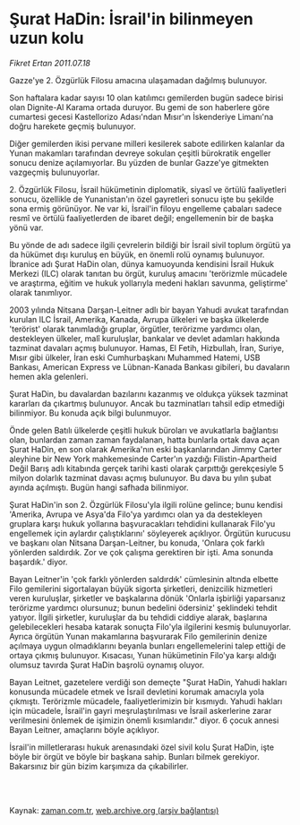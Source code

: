 # Şurat HaDin: İsrail'in  bilinmeyen uzun kolu

*Fikret Ertan 2011.07.18*

<td class="columnist-detail">
<p>Gazze'ye 2. Özgürlük Filosu amacına ulaşamadan dağılmış bulunuyor.</p>
<p>
<div id="haberMetinDiv">
<p>Son haftalara kadar sayısı 10 olan katılımcı gemilerden bugün sadece birisi olan Dignite-Al Karama ortada duruyor. Bu gemi de son haberlere göre cumartesi gecesi Kastellorizo Adası'ndan Mısır'ın İskenderiye Limanı'na doğru harekete geçmiş bulunuyor.
<p>Diğer gemilerden ikisi pervane milleri kesilerek sabote edilirken kalanlar da Yunan makamları tarafından devreye sokulan çeşitli bürokratik engeller sonucu denize açılamıyorlar. Bu yüzden de bunlar Gazze'ye gitmekten vazgeçmiş bulunuyorlar.
<p>2. Özgürlük Filosu, İsrail hükümetinin diplomatik, siyasî ve örtülü faaliyetleri sonucu, özellikle de Yunanistan'ın özel gayretleri sonucu işte bu şekilde sona ermiş görünüyor. Ne var ki, İsrail'in filoyu engelleme çabaları sadece resmî ve örtülü faaliyetlerden de ibaret değil; engellemenin bir de başka yönü var.
<p>Bu yönde de adı sadece ilgili çevrelerin bildiği bir İsrail sivil toplum örgütü ya da hükümet dışı kuruluş en büyük, en önemli rolü oynamış bulunuyor. İbranice adı Şurat HaDin olan, dünya kamuoyunda kendisini İsrail Hukuk Merkezi (ILC) olarak tanıtan bu örgüt, kuruluş amacını 'terörizmle mücadele ve araştırma, eğitim ve hukuk yollarıyla medeni hakları savunma, geliştirme' olarak tanımlıyor.
<p>2003 yılında Nitsana Darşan-Leitner adlı bir bayan Yahudi avukat tarafından kurulan ILC İsrail, Amerika, Kanada, Avrupa ülkeleri ve başka ülkelerde 'terörist' olarak tanımladığı gruplar, örgütler, terörizme yardımcı olan, destekleyen ülkeler, malî kuruluşlar, bankalar ve devlet adamları hakkında tazminat davaları açmış bulunuyor. Hamas, El Fetih, Hizbullah, İran, Suriye, Mısır gibi ülkeler, İran eski Cumhurbaşkanı Muhammed Hatemi, USB Bankası, American Express ve Lübnan-Kanada Bankası gibileri, bu davaların hemen akla gelenleri.
<p>Şurat HaDin, bu davalardan bazılarını kazanmış ve oldukça yüksek tazminat kararları da çıkartmış bulunuyor. Ancak bu tazminatları tahsil edip etmediği bilinmiyor. Bu konuda açık bilgi bulunmuyor.
<p>Önde gelen Batılı ülkelerde çeşitli hukuk büroları ve avukatlarla bağlantısı olan, bunlardan zaman zaman faydalanan, hatta bunlarla ortak dava açan Şurat HaDin, en son olarak Amerika'nın eski başkanlarından Jimmy Carter aleyhine bir New York mahkemesinde Carter'ın yazdığı Filistin-Apartheid Değil Barış adlı kitabında gerçek tarihi kasti olarak çarpıttığı gerekçesiyle 5 milyon dolarlık tazminat davası açmış bulunuyor. Bu dava bu yılın şubat ayında açılmıştı. Bugün hangi safhada bilinmiyor.
<p>Şurat HaDin'in son 2. Özgürlük Filosu'yla ilgili rolüne gelince; bunu kendisi 'Amerika, Avrupa ve Asya'da Filo'ya yardımcı olan ya da destekleyen gruplara karşı hukuk yollarına başvuracakları tehdidini kullanarak Filo'yu engellemek için aylardır çalıştıklarını' söyleyerek açıklıyor. Örgütün kurucusu ve başkanı olan Nitsana Darşan-Leitner, bu konuda, 'Onlara çok farklı yönlerden saldırdık. Zor ve çok çalışma gerektiren bir işti. Ama sonunda başardık.' diyor.
<p>Bayan Leitner'in 'çok farklı yönlerden saldırdık' cümlesinin altında elbette Filo gemilerini sigortalayan büyük sigorta şirketleri, denizcilik hizmetleri veren kuruluşlar, şirketler ve başkalarına dönük 'Onlarla işbirliği yaparsanız terörizme yardımcı olursunuz; bunun bedelini ödersiniz' şeklindeki tehdit yatıyor. İlgili şirketler, kuruluşlar da bu tehdidi ciddiye alarak, başlarına gelebilecekleri hesaba katarak sonuçta Filo'yla ilgilerini kesmiş bulunuyorlar. Ayrıca örgütün Yunan makamlarına başvurarak Filo gemilerinin denize açılmaya uygun olmadıklarını beyanla bunları engellemelerini talep ettiği de ortaya çıkmış bulunuyor. Kısacası, Yunan hükümetinin Filo'ya karşı aldığı olumsuz tavırda Şurat HaDin başrolü oynamış oluyor.
<p>Bayan Leitnet, gazetelere verdiği son demeçte "Şurat HaDin, Yahudi hakları konusunda mücadele etmek ve İsrail devletini korumak amacıyla yola çıkmıştı. Terörizmle mücadele, faaliyetlerimizin bir kısmıydı. Yahudi hakları için mücadele, İsrail'in gayri meşrulaştırılması ve İsrail askerlerine zarar verilmesini önlemek de işimizin önemli kısımlarıdır." diyor. 6 çocuk annesi Bayan Leitner, amaçlarını böyle açıklıyor.
<p>İsrail'in milletlerarası hukuk arenasındaki özel sivil kolu Şurat HaDin, işte böyle bir örgüt ve böyle bir başkana sahip. Bunları bilmek gerekiyor. Bakarsınız bir gün bizim karşımıza da çıkabilirler. </p></p></p></p></p></p></p></p></p></p></p></div>
</p>


<p><br>
		 </br></p></td>

Kaynak: [zaman.com.tr](http://zaman.com.tr/yazar.do?yazino=1159409), [web.archive.org (arşiv bağlantısı)](http://web.archive.org/web/20110719104329/http://zaman.com.tr:80/yazar.do?yazino=1159409)
